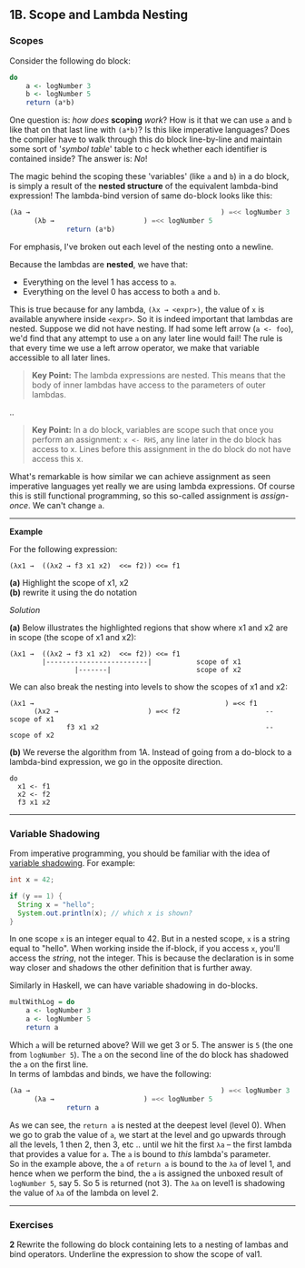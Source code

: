 ## 1B. Scope and Lambda Nesting

### Scopes

Consider the following do block:

```haskell
do  
    a <- logNumber 3  
    b <- logNumber 5  
    return (a*b)
``` 

One question is: *how does*  **scoping**  *work*? How is it that we can use `a` and `b` 
like that on that last line with `(a*b)`? Is this like imperative languages? Does the compiler have to 
walk through this do block line-by-line and maintain some sort of '*symbol table*' table to c
heck whether each identifier is contained inside? The answer is: *No*!

The magic behind the scoping these 'variables' (like `a` and `b`) in a do block, 
is simply a result of the **nested structure** of the equivalent lambda-bind expression!
The lambda-bind version of same do-block looks like this:

```haskell
(λa →                                               ) =<< logNumber 3  -- level 2
      (λb →                      ) =<< logNumber 5                     -- level 1
              return (a*b)                                             -- level 0
```
For emphasis, I've broken out each level of the nesting onto a newline.

Because the lambdas are **nested**, we have that:
- Everything on the level 1 has access to `a`.
- Everything on the level 0 has access to both `a` and `b`.

This is true because for any lambda, `(λx → <expr>)`, the value of `x` is available anywhere inside `<expr>`. 
So it is indeed important that lambdas are nested. Suppose we did not have nesting. If had some left arrow (`a <- foo`), 
we'd find that any attempt to use `a` on any later line would fail! 
The rule is that every time we use a left arrow operator, we make that variable accessible to all later lines.


> **Key Point:** The lambda expressions are nested. This means that the body of inner lambdas have access to the parameters of outer lambdas. 

..

> **Key Point:** In a do block, variables are scope such that once you perform an assignment: `x <- RHS`, any line later in the do block has access to x. Lines before this assignment in the do block do not have access this x.

What's remarkable is how similar we can achieve assignment as seen imperative languages yet really 
we are using lambda expressions. Of course this is still functional programming, so this so-called assignment
is *assign-once*. We can't change `a`. 

----

**Example**

For the following expression:
```
(λx1 →  ((λx2 → f3 x1 x2)  <<= f2)) <<= f1
```

**(a)** Highlight the scope of x1, x2    
**(b)** rewrite it using the do notation

*Solution*

**(a)** Below illustrates the highlighted regions that show where x1 and x2 are in scope 
(the scope of x1 and x2):
```
(λx1 →  ((λx2 → f3 x1 x2)  <<= f2)) <<= f1
        |-------------------------|           scope of x1
                |-------|                     scope of x2
```

We can also break the nesting into levels to show the scopes of x1 and x2:
```
(λx1 →                                               ) =<< f1  
      (λx2 →                      ) =<< f2                     -- scope of x1
              f3 x1 x2                                         -- scope of x2
```

**(b)** 
We reverse the algorithm from 1A. Instead of going from a do-block to a lambda-bind expression,
we go in the opposite direction.
```
do
  x1 <- f1
  x2 <- f2
  f3 x1 x2
```

-----

### Variable Shadowing

From imperative programming, you should be familiar with the idea of [variable shadowing](https://en.wikipedia.org/wiki/Variable_shadowing). For example:

```java
int x = 42;

if (y == 1) {
  String x = "hello";
  System.out.println(x); // which x is shown?
}
```

In one scope `x` is an integer equal to 42. But in a nested scope, `x` is a string equal to "hello".
When working inside the if-block, if you access `x`, 
you'll access the *string*, not the integer. This is because the declaration is in some way 
closer and shadows the other definition that is further away.

Similarly in Haskell, we can have variable shadowing in do-blocks.

```haskell
multWithLog = do  
    a <- logNumber 3  
    a <- logNumber 5  
    return a
``` 


Which `a` will be returned above? Will we get 3 or 5. The answer is `5` (the one from `logNumber 5`).
The `a` on the second line of the do block has shadowed the `a` on the first line.    
In terms of lambdas and binds, we have the following:

```haskell
(λa →                                               ) =<< logNumber 3       -- level 2
      (λa →                      ) =<< logNumber 5                          -- level 1
              return a                                                      -- level 0
```

As we can see, the `return a` is nested at the deepest level (level 0). When we go to grab the value of `a`,
we start at the level and go upwards through all the levels, 1 then 2, then 3, etc .. until we hit
the first `λa` – the first lambda that provides a value for `a`. The `a` is bound to *this* lambda's parameter.     
So in the example above, the `a` of `return a` is bound to the `λa` of level 1, and hence
when we perform the bind, the `a` is assigned the unboxed result of `logNumber 5`, say 5. 
So 5 is returned (not 3). The `λa` on level1 is shadowing the value of `λa` of the lambda on level 2.

----

### Exercises


**2** Rewrite the following do block containing lets to a nesting of lambas and bind operators.
Underline the expression to show the scope of val1.  
